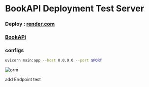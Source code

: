 # BookAPI Deployment Test Server
### Deploy : [render.com](https://render.com/) 
### [BookAPi](https://bookapi-8bjd.onrender.com/docs) 
### configs
```bash 
uvicorn main:app --host 0.0.0.0 --port $PORT  
```
![orm](https://github.com/themusharraf/bookapi/assets/122869450/7e30603c-a0f2-466c-a826-892454b756fd) 
 
add Endpoint test
